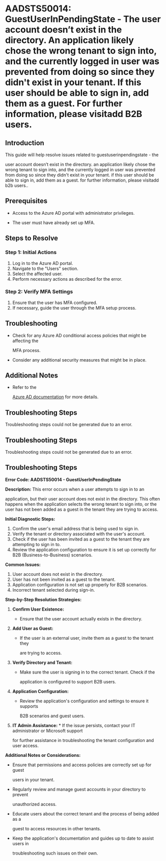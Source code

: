 # AADSTS50014: GuestUserInPendingState - The user account doesn’t exist in the directory. An application likely chose the wrong tenant to sign into, and the currently logged in user was prevented from doing so since they didn't exist in your tenant. If this user should be able to sign in, add them as a guest. For further information, please visitadd B2B users.


## Introduction

This guide will help resolve issues related to guestuserinpendingstate - the

user account doesn’t exist in the directory. an application likely chose the
wrong tenant to sign into, and the currently logged in user was prevented from
doing so since they didn't exist in your tenant. if this user should be able to
sign in, add them as a guest. for further information, please visitadd b2b
users..


## Prerequisites


* Access to the Azure AD portal with administrator privileges.

* The user must have already set up MFA.


## Steps to Resolve


### Step 1: Initial Actions

1. Log in to the Azure AD portal.
2. Navigate to the "Users" section.
3. Select the affected user.
4. Perform necessary actions as described for the error.


### Step 2: Verify MFA Settings

1. Ensure that the user has MFA configured.
2. If necessary, guide the user through the MFA setup process.


## Troubleshooting


* Check for any Azure AD conditional access policies that might be affecting the

  MFA process.

* Consider any additional security measures that might be in place.


## Additional Notes


* Refer to the

  [Azure AD 
documentation](https://learn.microsoft.com/en-us/azure/active-directory/)
  for more details.


## Troubleshooting Steps

Troubleshooting steps could not be generated due to an error.


## Troubleshooting Steps

Troubleshooting steps could not be generated due to an error.


## Troubleshooting Steps

**Error Code: AADSTS50014 - GuestUserInPendingState**

**Description:** This error occurs when a user attempts to sign in to an

application, but their user account does not exist in the directory. This often
happens when the application selects the wrong tenant to sign into, or the user
has not been added as a guest in the tenant they are trying to access.

**Initial Diagnostic Steps:** 

1. Confirm the user's email address that is being used to sign in.
2. Verify the tenant or directory associated with the user's account.
3. Check if the user has been invited as a guest to the tenant they are
   attempting to sign in to.
4. Review the application configuration to ensure it is set up correctly for B2B
   (Business-to-Business) scenarios.

**Common Issues:** 

1. User account does not exist in the directory.
2. User has not been invited as a guest to the tenant.
3. Application configuration is not set up properly for B2B scenarios.
4. Incorrect tenant selected during sign-in.

**Step-by-Step Resolution Strategies:** 

1. **Confirm User Existence:**
   * Ensure that the user account actually exists in the directory.

2. **Add User as Guest:** 

   * If the user is an external user, invite them as a guest to the tenant they

     are trying to access.

3. **Verify Directory and Tenant:** 

   * Make sure the user is signing in to the correct tenant. Check if the

     application is configured to support B2B users.

4. **Application Configuration:** 

   * Review the application's configuration and settings to ensure it supports

     B2B scenarios and guest users.

5. **IT Admin Assistance:**    * If the issue persists, contact your IT 
administrator or Microsoft support

     for further assistance in troubleshooting the tenant configuration and user
     access.

**Additional Notes or Considerations:**


* Ensure that permissions and access policies are correctly set up for guest

  users in your tenant.

* Regularly review and manage guest accounts in your directory to prevent

  unauthorized access.

* Educate users about the correct tenant and the process of being added as a

  guest to access resources in other tenants.

* Keep the application's documentation and guides up to date to assist users in

  troubleshooting such issues on their own.